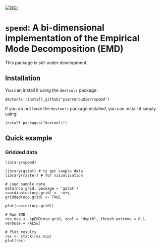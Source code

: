 [![DOI](https://zenodo.org/badge/23397/pierreroudier/spemd.svg)](https://zenodo.org/badge/latestdoi/23397/pierreroudier/spemd)

# `spemd`: A bi-dimensional implementation of the Empirical Mode Decomposition (EMD)

This package is still under development.

## Installation

You can install it using the `devtools` package:

```
devtools::install_github("pierreroudier/spemd")
```

If you do not have the `devtools` package installed, you can install it simply using:

```
install.packages("devtools")
```

## Quick example

### Gridded data

```
library(spemd)

library(gstat) # to get sample data
library(raster) # for visualisation

# Load sample data
data(ncp.grid, package = 'gstat')
coordinates(ncp.grid) <- ~x+y
gridded(ncp.grid) <- TRUE

plot(raster(ncp.grid))

# Run EMD
res.ncp <- spEMD(ncp.grid, zcol = "depth", thresh.extrema = 0.1, verbose = FALSE)

# Plot results
res <- stack(res.ncp)
plot(res)
```
